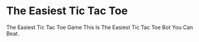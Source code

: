 # The Easiest Tic Tac Toe
The Easiest Tic Tac Toe Game
This Is The Easiest Tic Tac Toe Bot You Can Beat.
